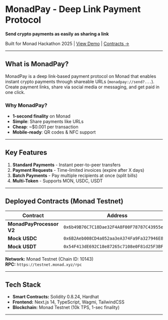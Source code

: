 #  MonadPay - Deep Link Payment Protocol

**Send crypto payments as easily as sharing a link**

Built for Monad Hackathon 2025 | [View Demo](#) | [Contracts →](https://testnet.monadexplorer.com/address/0x6b49B76C7C18Dae32F4A8F00F78787C43955e0ED)

---

##  What is MonadPay?

MonadPay is a deep link-based payment protocol on Monad that enables instant crypto payments through shareable URLs (`monadpay://send?...`). Create payment links, share via social media or messaging, and get paid in one click.

### Why MonadPay?
-  **1-second finality** on Monad
-  **Simple**: Share payments like URLs
-  **Cheap**: ~$0.001 per transaction
-  **Mobile-ready**: QR codes & NFC support

---

##  Key Features

1. **Standard Payments** - Instant peer-to-peer transfers
2. **Payment Requests** - Time-limited invoices (expire after X days)
3. **Batch Payments** - Pay multiple recipients at once (split bills)
4. **Multi-Token** - Supports MON, USDC, USDT

---

##  Deployed Contracts (Monad Testnet)

| Contract | Address |
|----------|---------|
| **MonadPayProcessor V2** | `0x6b49B76C7C18Dae32F4A8F00F78787C43955e0ED` |
| **Mock USDC** | `0x6B2Aeb008CD4a052aa3eA374Fa9Fa327946E857F` |
| **Mock USDT** | `0x54F413dE692C18e87265c7108e0F81d25F3BFc60` |

**Network:** Monad Testnet (Chain ID: 10143)  
**RPC:** `https://testnet.monad.xyz/rpc`

---

##  Tech Stack

- **Smart Contracts:** Solidity 0.8.24, Hardhat
- **Frontend:** Next.js 14, TypeScript, Wagmi, TailwindCSS
- **Blockchain:** Monad Testnet (10k TPS, 1-sec finality)

---

